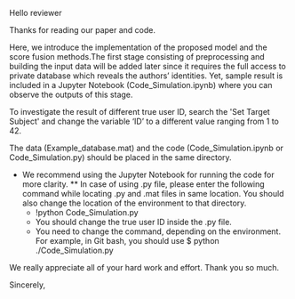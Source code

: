 Hello reviewer

Thanks for reading our paper and code.

Here, we introduce the implementation of the proposed model and the score fusion methods.The first stage consisting of preprocessing 
and building the input data will be added later since it requires the full access to private database which reveals the authors’ identities. 
Yet, sample result is included in a Jupyter Notebook (Code_Simulation.ipynb) where you can observe the outputs of this stage.

To investigate the result of different true user ID, search the 'Set Target Subject' and change the variable ‘ID’ to a different 
value ranging from 1 to 42. 

The data (Example_database.mat) and the code (Code_Simulation.ipynb or Code_Simulation.py) should be placed in the same directory.

* We recommend using the Jupyter Notebook for running the code for more clarity.
** In case of using .py file, please enter the following command while locating .py and .mat files in same location. 
   You should also change the location of the environment to that directory.
   - !python Code_Simulation.py
   - You should change the true user ID inside the .py file.
   - You need to change the command, depending on the environment. For example, in Git bash, you should use $ python ./Code_Simulation.py


We really appreciate all of your hard work and effort. Thank you so much.

Sincerely,
